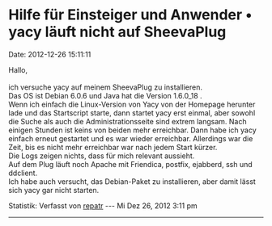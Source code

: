 Hilfe für Einsteiger und Anwender • yacy läuft nicht auf SheevaPlug
===================================================================

Date: 2012-12-26 15:11:11

Hallo,\
\
ich versuche yacy auf meinem SheevaPlug zu installieren.\
Das OS ist Debian 6.0.6 und Java hat die Version 1.6.0\_18 .\
Wenn ich einfach die Linux-Version von Yacy von der Homepage herunter
lade und das Startscript starte, dann startet yacy erst einmal, aber
sowohl die Suche als auch die Administrationsseite sind extrem langsam.
Nach einigen Stunden ist keins von beiden mehr erreichbar. Dann habe ich
yacy einfach erneut gestartet und es war wieder erreichbar. Allerdings
war die Zeit, bis es nicht mehr erreichbar war nach jedem Start kürzer.\
Die Logs zeigen nichts, dass für mich relevant aussieht.\
Auf dem Plug läuft noch Apache mit Friendica, postfix, ejabberd, ssh und
ddclient.\
Ich habe auch versucht, das Debian-Paket zu installieren, aber damit
lässt sich yacy gar nicht starten.

Statistik: Verfasst von
[repatr](http://forum.yacy-websuche.de/memberlist.php?mode=viewprofile&u=8855)
--- Mi Dez 26, 2012 3:11 pm

------------------------------------------------------------------------
